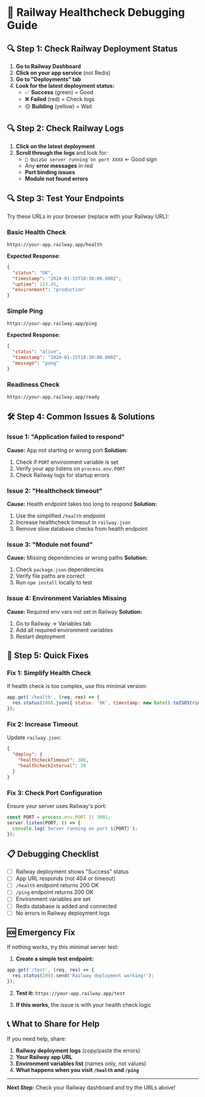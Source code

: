 # 🚨 Railway Healthcheck Debugging Guide

## 🔍 Step 1: Check Railway Deployment Status

1. **Go to Railway Dashboard**
2. **Click on your app service** (not Redis)
3. **Go to "Deployments" tab**
4. **Look for the latest deployment status:**
   - ✅ **Success** (green) = Good
   - ❌ **Failed** (red) = Check logs
   - 🟡 **Building** (yellow) = Wait

## 🔍 Step 2: Check Railway Logs

1. **Click on the latest deployment**
2. **Scroll through the logs** and look for:
   - `🚀 QuizGo server running on port XXXX` ← Good sign
   - Any **error messages** in red
   - **Port binding issues**
   - **Module not found errors**

## 🔍 Step 3: Test Your Endpoints

Try these URLs in your browser (replace with your Railway URL):

### Basic Health Check
```
https://your-app.railway.app/health
```
**Expected Response:**
```json
{
  "status": "OK",
  "timestamp": "2024-01-15T10:30:00.000Z",
  "uptime": 123.45,
  "environment": "production"
}
```

### Simple Ping
```
https://your-app.railway.app/ping
```
**Expected Response:**
```json
{
  "status": "alive",
  "timestamp": "2024-01-15T10:30:00.000Z",
  "message": "pong"
}
```

### Readiness Check
```
https://your-app.railway.app/ready
```

## 🛠️ Step 4: Common Issues & Solutions

### Issue 1: "Application failed to respond"
**Cause:** App not starting or wrong port
**Solution:**
1. Check if `PORT` environment variable is set
2. Verify your app listens on `process.env.PORT`
3. Check Railway logs for startup errors

### Issue 2: "Healthcheck timeout"
**Cause:** Health endpoint takes too long to respond
**Solution:**
1. Use the simplified `/health` endpoint
2. Increase healthcheck timeout in `railway.json`
3. Remove slow database checks from health endpoint

### Issue 3: "Module not found"
**Cause:** Missing dependencies or wrong paths
**Solution:**
1. Check `package.json` dependencies
2. Verify file paths are correct
3. Run `npm install` locally to test

### Issue 4: Environment Variables Missing
**Cause:** Required env vars not set in Railway
**Solution:**
1. Go to Railway → Variables tab
2. Add all required environment variables
3. Restart deployment

## 🔧 Step 5: Quick Fixes

### Fix 1: Simplify Health Check
If health check is too complex, use this minimal version:

```javascript
app.get('/health', (req, res) => {
  res.status(200).json({ status: 'OK', timestamp: new Date().toISOString() });
});
```

### Fix 2: Increase Timeout
Update `railway.json`:
```json
{
  "deploy": {
    "healthcheckTimeout": 300,
    "healthcheckInterval": 30
  }
}
```

### Fix 3: Check Port Configuration
Ensure your server uses Railway's port:
```javascript
const PORT = process.env.PORT || 3001;
server.listen(PORT, () => {
  console.log(`Server running on port ${PORT}`);
});
```

## 📋 Debugging Checklist

- [ ] Railway deployment shows "Success" status
- [ ] App URL responds (not 404 or timeout)
- [ ] `/health` endpoint returns 200 OK
- [ ] `/ping` endpoint returns 200 OK
- [ ] Environment variables are set
- [ ] Redis database is added and connected
- [ ] No errors in Railway deployment logs

## 🆘 Emergency Fix

If nothing works, try this minimal server test:

1. **Create a simple test endpoint:**
```javascript
app.get('/test', (req, res) => {
  res.status(200).send('Railway deployment working!');
});
```

2. **Test it:** `https://your-app.railway.app/test`

3. **If this works**, the issue is with your health check logic

## 📞 What to Share for Help

If you need help, share:
1. **Railway deployment logs** (copy/paste the errors)
2. **Your Railway app URL**
3. **Environment variables list** (names only, not values)
4. **What happens when you visit `/health` and `/ping`**

---

**Next Step:** Check your Railway dashboard and try the URLs above!